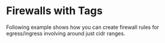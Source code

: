 # Firewalls with Tags

Following example shows how you can create firewall rules for egress/ingress involving around just cidr ranges.